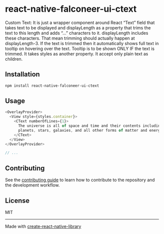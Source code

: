 # react-native-falconeer-ui-ctext

Custom Text: It is just a wrapper component around React “Text” field that takes text to be displayed and displayLength as a property that trims the text to this length and adds “…” characters to it. displayLength includes these characters. That mean trimming should actually happen at displayLength-3. If the text is trimmed then it automatically shows full text in tooltip on hovering over the text. Tooltip is to be shown ONLY IF the text is trimmed. It takes styles as another property. It accept only plain text as children.

## Installation

```sh
npm install react-native-falconeer-ui-ctext
```

## Usage

```js
<OverlayProvider>
  <View style={styles.container}>
    <CText numberOfLines={1}>
      The universe is all of space and time and their contents including
      planets, stars, galaxies, and all other forms of matter and energy.
    </CText>
  </View>
</OverlayProvider>

// ...
```

## Contributing

See the [contributing guide](CONTRIBUTING.md) to learn how to contribute to the repository and the development workflow.

## License

MIT

---

Made with [create-react-native-library](https://github.com/callstack/react-native-builder-bob)
